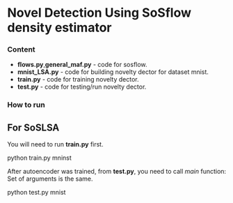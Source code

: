 # Novel Detection Using SoSflow density estimator


### Content

* **flows.py**,**general_maf.py** - code for sosflow.
* **mnist_LSA.py** - code for building novelty dector for dataset mnist.
* **train.py** - code for training novelty dector.
* **test.py** - code for testing/run novelty dector.

### How to run

## For SoSLSA

You will need to run **train.py** first.

  python train.py mninst
   
After autoencoder was trained, from **test.py**, you need to call *main* function:  
   Set of arguments is the same.

   python test.py mnist
